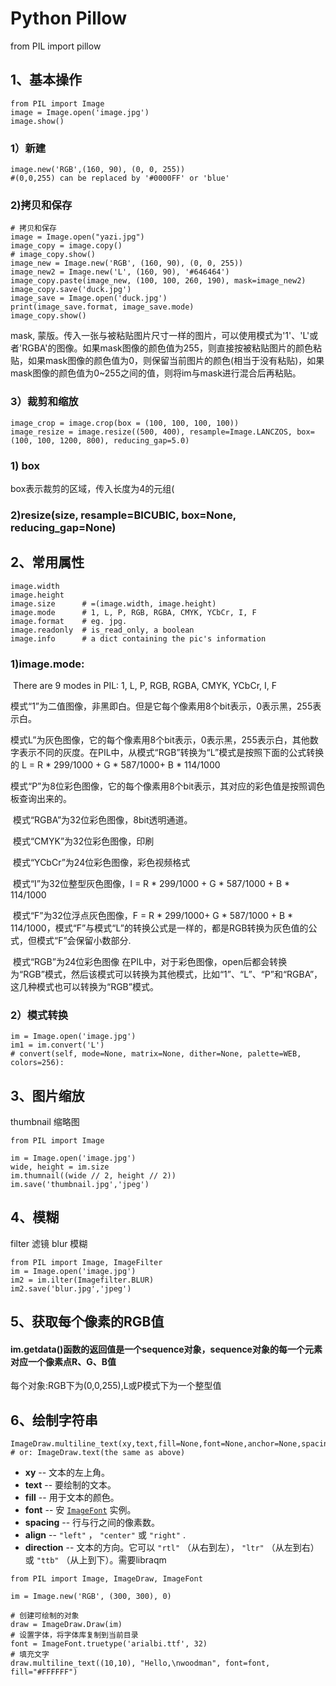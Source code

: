 # Python Pillow

from PIL import pillow

## 1、基本操作

```
from PIL import Image
image = Image.open('image.jpg')
image.show()
```

### 1）新建

```
image.new('RGB',(160, 90), (0, 0, 255))
#(0,0,255) can be replaced by '#0000FF' or 'blue'
```

### 2)拷贝和保存

```
# 拷贝和保存
image = Image.open("yazi.jpg")
image_copy = image.copy()
# image_copy.show()
image_new = Image.new('RGB', (160, 90), (0, 0, 255))
image_new2 = Image.new('L', (160, 90), '#646464')
image_copy.paste(image_new, (100, 100, 260, 190), mask=image_new2)
image_copy.save('duck.jpg')
image_save = Image.open('duck.jpg')
print(image_save.format, image_save.mode)
image_copy.show()
```

mask, 蒙版。传入一张与被粘贴图片尺寸一样的图片，可以使用模式为'1'、'L'或者'RGBA'的图像。如果mask图像的颜色值为255，则直接按被粘贴图片的颜色粘贴，如果mask图像的颜色值为0，则保留当前图片的颜色(相当于没有粘贴)，如果mask图像的颜色值为0~255之间的值，则将im与mask进行混合后再粘贴。

### 3）裁剪和缩放

```
image_crop = image.crop(box = (100, 100, 100, 100))
image_resize = image.resize((500, 400), resample=Image.LANCZOS, box=(100, 100, 1200, 800), reducing_gap=5.0)
```

### 1) box

box表示裁剪的区域，传入长度为4的元组(

### 2)resize(size, resample=BICUBIC, box=None, reducing_gap=None)



## 2、常用属性

```
image.width
image.height
image.size      # =(image.width, image.height)
image.mode		# 1, L, P, RGB, RGBA, CMYK, YCbCr, I, F
image.format    # eg. jpg.
image.readonly  # is_read_only, a boolean
image.info      # a dict containing the pic's information
```

### 1)image.mode:

​	There are 9 modes in PIL: 1, L, P, RGB, RGBA, CMYK, YCbCr, I, F

​	模式“1”为二值图像，非黑即白。但是它每个像素用8个bit表示，0表示黑，255表示白。

​	模式L”为灰色图像，它的每个像素用8个bit表示，0表示黑，255表示白，其他数字表示不同的灰度。在PIL中，从模式“RGB”转换为“L”模式是按照下面的公式转换的
 L = R * 299/1000 + G * 587/1000+ B * 114/1000

​	模式“P”为8位彩色图像，它的每个像素用8个bit表示，其对应的彩色值是按照调色板查询出来的。

​	模式“RGBA”为32位彩色图像，8bit透明通道。

​	模式“CMYK”为32位彩色图像，印刷

​	模式“YCbCr”为24位彩色图像，彩色视频格式

​	模式“I”为32位整型灰色图像，I = R * 299/1000 + G * 587/1000 + B * 114/1000

​	模式“F”为32位浮点灰色图像，F = R * 299/1000+ G * 587/1000 + B * 114/1000，模式“F”与模式“L”的转换公式是一样的，都是RGB转换为灰色值的公式，但模式“F”会保留小数部分.

​	模式“RGB”为24位彩色图像
​	在PIL中，对于彩色图像，open后都会转换为“RGB”模式，然后该模式可以转换为其他模式，比如“1”、“L”、“P”和“RGBA”，这几种模式也可以转换为“RGB”模式。

### 2）模式转换

```
im = Image.open('image.jpg')
im1 = im.convert('L')
# convert(self, mode=None, matrix=None, dither=None, palette=WEB, colors=256):
```



## 3、图片缩放

thumbnail 缩略图

```
from PIL import Image

im = Image.open('image.jpg')
wide, height = im.size
im.thumnail((wide // 2, height // 2))  
im.save('thumbnail.jpg','jpeg')
```



## 4、模糊

filter 滤镜    blur 模糊

```
from PIL import Image, ImageFilter
im = Image.open('image.jpg')
im2 = im.ilter(Imagefilter.BLUR)
im2.save('blur.jpg','jpeg')
```



## 5、获取每个像素的RGB值

#### im.getdata()函数的返回值是一个sequence对象，sequence对象的每一个元素对应一个像素点R、G、B值

每个对象:RGB下为(0,0,255),L或P模式下为一个整型值



## 6、绘制字符串

```
ImageDraw.multiline_text(xy,text,fill=None,font=None,anchor=None,spacing=0,align="left",direction=None,features=None)
# or: ImageDraw.text(the same as above)
```

- **xy** -- 文本的左上角。
- **text** -- 要绘制的文本。
- **fill** -- 用于文本的颜色。
- **font** -- 安 [`ImageFont`](https://www.osgeo.cn/pillow/reference/ImageFont.html#PIL.ImageFont.ImageFont) 实例。
- **spacing** -- 行与行之间的像素数。
- **align** -- `"left"` ， `"center"` 或 `"right"` .
- **direction** -- 文本的方向。它可以 `"rtl"` （从右到左）， `"ltr"` （从左到右）或 `"ttb"` （从上到下）。需要libraqm

```
from PIL import Image, ImageDraw, ImageFont

im = Image.new('RGB', (300, 300), 0)

# 创建可绘制的对象
draw = ImageDraw.Draw(im)
# 设置字体，将字体库复制到当前目录
font = ImageFont.truetype('arialbi.ttf', 32)
# 填充文字
draw.multiline_text((10,10), "Hello,\nwoodman", font=font, fill="#FFFFFF")
```

